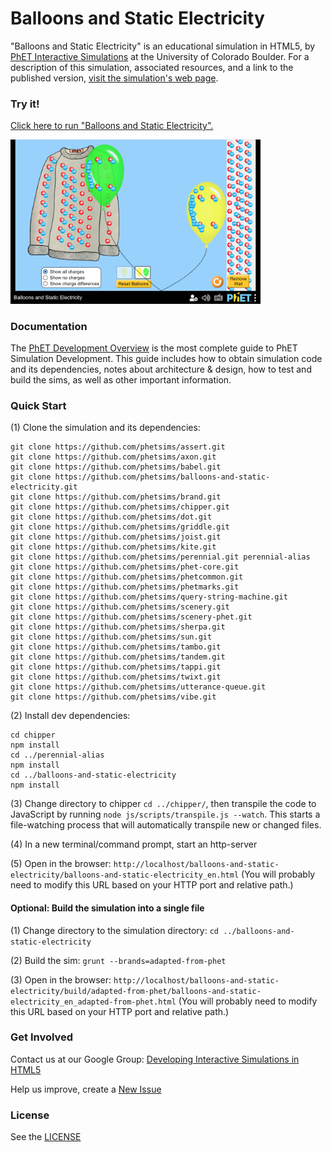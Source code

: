 Balloons and Static Electricity
=============
"Balloons and Static Electricity" is an educational simulation in HTML5, by <a href="https://phet.colorado.edu/" target="_blank">PhET Interactive Simulations</a>
at the University of Colorado Boulder.
For a description of this simulation, associated resources, and a link to the published version,
<a href="https://phet.colorado.edu/en/simulation/balloons-and-static-electricity" target="_blank">visit the simulation's web page</a>.

### Try it!

<a href="https://phet.colorado.edu/sims/html/balloons-and-static-electricity/latest/balloons-and-static-electricity_en.html" target="_blank">Click here to run "Balloons and Static Electricity".</a>

<a href="https://phet.colorado.edu/sims/html/balloons-and-static-electricity/latest/balloons-and-static-electricity_en.html" target="_blank">
<img src="https://raw.githubusercontent.com/phetsims/balloons-and-static-electricity/master/assets/balloons-and-static-electricity-screenshot.png" alt="Screenshot" style="width: 400px;"/>
</a>

### Documentation
The <a href="https://github.com/phetsims/phet-info/blob/master/doc/phet-development-overview.md" target="_blank">PhET Development Overview</a> is the most complete guide to PhET Simulation
Development. This guide includes how to obtain simulation code and its dependencies, notes about architecture & design, how to test and build
the sims, as well as other important information.

### Quick Start
(1) Clone the simulation and its dependencies:
```
git clone https://github.com/phetsims/assert.git
git clone https://github.com/phetsims/axon.git
git clone https://github.com/phetsims/babel.git
git clone https://github.com/phetsims/balloons-and-static-electricity.git
git clone https://github.com/phetsims/brand.git
git clone https://github.com/phetsims/chipper.git
git clone https://github.com/phetsims/dot.git
git clone https://github.com/phetsims/griddle.git
git clone https://github.com/phetsims/joist.git
git clone https://github.com/phetsims/kite.git
git clone https://github.com/phetsims/perennial.git perennial-alias
git clone https://github.com/phetsims/phet-core.git
git clone https://github.com/phetsims/phetcommon.git
git clone https://github.com/phetsims/phetmarks.git
git clone https://github.com/phetsims/query-string-machine.git
git clone https://github.com/phetsims/scenery.git
git clone https://github.com/phetsims/scenery-phet.git
git clone https://github.com/phetsims/sherpa.git
git clone https://github.com/phetsims/sun.git
git clone https://github.com/phetsims/tambo.git
git clone https://github.com/phetsims/tandem.git
git clone https://github.com/phetsims/tappi.git
git clone https://github.com/phetsims/twixt.git
git clone https://github.com/phetsims/utterance-queue.git
git clone https://github.com/phetsims/vibe.git
```

(2) Install dev dependencies:
```
cd chipper
npm install
cd ../perennial-alias
npm install
cd ../balloons-and-static-electricity
npm install
```

(3) Change directory to chipper `cd ../chipper/`, then transpile the code to JavaScript by running `node js/scripts/transpile.js --watch`. This starts a file-watching process
that will automatically transpile new or changed files.

(4) In a new terminal/command prompt, start an http-server

(5) Open in the browser: `http://localhost/balloons-and-static-electricity/balloons-and-static-electricity_en.html` (You will probably need to modify this URL based on your HTTP port and relative path.)

#### Optional: Build the simulation into a single file

(1) Change directory to the simulation directory: `cd ../balloons-and-static-electricity`

(2) Build the sim: `grunt --brands=adapted-from-phet`

(3) Open in the browser: `http://localhost/balloons-and-static-electricity/build/adapted-from-phet/balloons-and-static-electricity_en_adapted-from-phet.html` (You will probably need to modify this URL based on your HTTP port and relative path.)

### Get Involved

Contact us at our Google Group: <a href="http://groups.google.com/forum/#!forum/developing-interactive-simulations-in-html5" target="_blank">Developing Interactive Simulations in HTML5</a>

Help us improve, create a <a href="http://github.com/phetsims/balloons-and-static-electricity/issues/new" target="_blank">New Issue</a>

### License
See the <a href="https://github.com/phetsims/balloons-and-static-electricity/blob/master/LICENSE" target="_blank">LICENSE</a>
